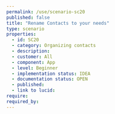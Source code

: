 ```yaml
---
permalink: /use/scenario-sc20
published: false
title: "Rename Contacts to your needs"
type: scenario
properties:
  - id: SC20
  - category: Organizing contacts
  - description:
  - customer: All
  - component: App
  - level: Beginner
  - implementation status: IDEA
  - documentation status: OPEN
  - published:
  - link to lucid:
require:
required_by:
---
```

